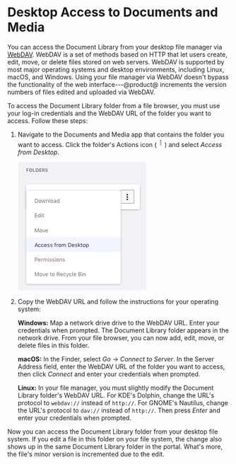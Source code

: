 # Desktop Access to Documents and Media [](id=desktop-access-to-documents-and-media)

You can access the Document Library from your desktop file manager via 
[WebDAV](https://en.wikipedia.org/wiki/WebDAV). 
WebDAV is a set of methods based on HTTP that let users create, edit, move, or 
delete files stored on web servers. WebDAV is supported by most major operating 
systems and desktop environments, including Linux, macOS, and Windows. Using
your file manager via WebDAV doesn't bypass the functionality of the web 
interface---@product@ increments the version numbers of files edited and 
uploaded via WebDAV. 

To access the Document Library folder from a file browser, you must use your
log-in credentials and the WebDAV URL of the folder you want to access. Follow
these steps: 

1.  Navigate to the Documents and Media app that contains the folder you want to 
    access. Click the folder's Actions icon 
    (![Actions](../../../../images/icon-actions.png)) and select *Access from 
    Desktop*. 

    ![Figure 1: Select *Access from Desktop* to get the folder's WebDAV URL.](../../../../images/dm-access-from-desktop-action.png)

2.  Copy the WebDAV URL and follow the instructions for your operating system: 

    **Windows:** Map a network drive drive to the WebDAV URL. Enter your 
    credentials when prompted. The Document Library folder appears in the 
    network drive. From your file browser, you can now add, edit, move, or 
    delete files in this folder. 

    **macOS:** In the Finder, select *Go* &rarr; *Connect to Server*. In the 
    Server Address field, enter the WebDAV URL of the folder you want to access, 
    then click *Connect* and enter your credentials when prompted. 

    **Linux:** In your file manager, you must slightly modify the Document 
    Library folder's WebDAV URL. For KDE's Dolphin, change the URL's protocol to 
    `webdav://` instead of `http://`. For GNOME's Nautilus, change the URL's 
    protocol to `dav://` instead of `http://`. Then press *Enter* and enter your 
    credentials when prompted. 

Now you can access the Document Library folder from your desktop file system. If 
you edit a file in this folder on your file system, the change also shows up in 
the same Document Library folder in the portal. What's more, the file's minor 
version is incremented due to the edit. 
